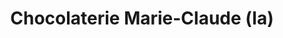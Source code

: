 ---
title: "Chocolaterie Marie-Claude (la)"
url: /sainte-adele/chocolaterie-marie-claude-la/
shop: chocolate
---